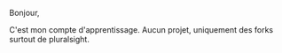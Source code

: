 Bonjour, 

C'est mon compte d'apprentissage. 
Aucun projet, uniquement des forks surtout de pluralsight.
